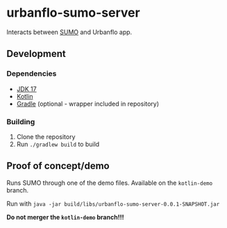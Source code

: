 # urbanflo-sumo-server

Interacts between [SUMO](https://www.eclipse.org/sumo/) and Urbanflo app.

## Development

### Dependencies

- [JDK 17](https://adoptium.net/temurin/releases/)
- [Kotlin](https://kotlinlang.org/docs/getting-started.html)
- [Gradle](https://gradle.org/install/) (optional - wrapper included in repository)

### Building

1. Clone the repository
2. Run `./gradlew build` to build

## Proof of concept/demo

Runs SUMO through one of the demo files. Available on the `kotlin-demo` branch.

Run with `java -jar build/libs/urbanflo-sumo-server-0.0.1-SNAPSHOT.jar`

**Do not merger the `kotlin-demo` branch!!!**